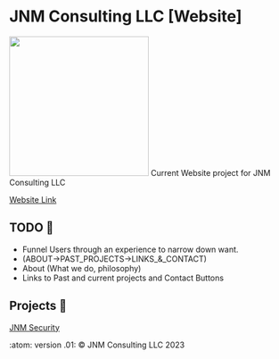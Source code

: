 # JNM Consulting LLC [Website]
<img src="images/templogo.png" height="250px" width="250px"/>
Current Website project for JNM Consulting LLC

[Website Link](https://jnmconsulting.org)

## TODO :memo:
 - Funnel Users through an experience to narrow down want.
 - (ABOUT->PAST_PROJECTS->LINKS_&_CONTACT)
 - About (What we do, philosophy)
 - Links to Past and current projects and Contact Buttons

## Projects :open_file_folder:
[JNM Security](https://www.jnmsecurity.com)

:atom: version .01: &copy; JNM Consulting LLC 2023
